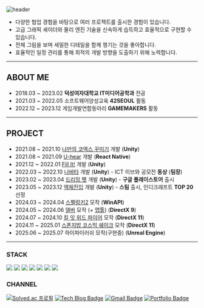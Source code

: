 ![header](https://capsule-render.vercel.app/api?type=waving&color=gradient&cuscomColorList=10&height=200&text=클라이언트%20개발자%20이현희&fontColor=ffffff&fontSize=50&animation=twinkling)  
- 다양한 협업 경험을 바탕으로 여러 프로젝트를 출시한 경험이 있습니다.
- 고급 그래픽 셰이더와 물리 엔진 기술을 신속하게 습득하고 효율적으로 구현할 수 있습니다.
- 전체 그림을 보며 세밀한 디테일을 함께 챙기는 것을 좋아합니다.
- 효율적인 일정 관리를 통해 최적의 개발 방향을 도출하기 위해 노력합니다.

---
## ABOUT ME
- 2018.03 ~ 2023.02 **덕성여자대학교 IT미디어공학과** 전공
- 2021.03 ~ 2022.05 소프트웨어양성교육 **42SEOUL** 활동
- 2022.12 ~ 2023.12 게임개발연합동아리 **GAMEMAKERS** 활동

---
## PROJECT
- 2021.08 ~ 2021.10 [나만의 코엑스 꾸미기](https://www.youtube.com/watch?v=n4vxfhon-xw) 개발 (**Unity**)
- 2021.08 ~ 2021.09 [U-hear](https://www.youtube.com/watch?v=wOdCu0C2UhQ) 개발 (**React Native**)
- 2021.12 ~ 2022.01 [Fill It!](https://www.youtube.com/shorts/0jeFXFmU_6k) 개발 (**Unity**)
- 2022.03 ~ 2022.10 [나바타](https://youtube.com/shorts/8qYYUTfOXqw?si=TmOwWy_ieIwmtwI6) 개발 (**Unity**)  - ICT 이브와 공모전 **동상** (**팀장**)
- 2023.02 ~ 2023.04 [드리밍 펫](https://skich.app/games/--1346) 개발 (**Unity**) - **구글 플레이스토어** 출시
- 2023.05 ~ 2023.12 [액체진입](https://store.steampowered.com/app/2770300/_/?l=koreana) 개발 (**Unity**)  - **스팀** 출시, 인디크래프트 **TOP 20** 선정
- 2024.03 ~ 2024.04 [스펠렁키2](https://www.youtube.com/watch?v=Qe-az1fwL18) 모작 (**WinAPI**)
- 2024.05 ~ 2024.06 [델버](https://youtu.be/Uoh0fd54lS8) 모작 (+ [맵툴](https://youtu.be/WiXiZRGAdYc)) (**DirectX 9**)
- 2024.07 ~ 2024.10 [킬 잇 위드 파이어](https://youtu.be/4DSws225wYA) 모작 (**DirectX 11**)
- 2024.11 ~ 2025.01 [스폰지밥 코스믹 쉐이크](https://youtu.be/mR7H6S9LxZY) 모작 (**DirectX 11**)
- 2025.06 ~ 2025.07 하이파이러쉬 모작(구현중) (**Unreal Engine**)

---
### STACK
<img src="https://img.shields.io/badge/C++-00599C?style=for-the-badge&logo=cplusplus&logoColor=white"> <img src="https://img.shields.io/badge/C-A8B9CC?style=for-the-badge&logo=C&logoColor=black"> <img src="https://img.shields.io/badge/CSharp-239120?style=for-the-badge&logo=Csharp&logoColor=white"> <img src="https://img.shields.io/badge/Unreal-0E1128?style=for-the-badge&logo=unrealengine&logoColor=white"> <img src="https://img.shields.io/badge/Unity-FFFFFF?style=for-the-badge&logo=Unity&logoColor=black"> <img src="https://img.shields.io/badge/React Native-61DAFB?style=for-the-badge&logo=React&logoColor=black"> <img src="https://img.shields.io/badge/Linux-FCC624?style=for-the-badge&logo=Linux&logoColor=black">

### CHANNEL
[![Solved.ac
프로필](http://mazassumnida.wtf/api/mini/generate_badge?boj=dimplehh)](https://solved.ac/dimplehh)
[![Tech Blog Badge](http://img.shields.io/badge/-Tech%20blog-black?style=flat-square&logo=github&link=https://hyunee-egeojeogeo.tistory.com/)](https://hyunee-egeojeogeo.tistory.com/)
[![Gmail Badge](https://img.shields.io/badge/-Gmail-d14836?style=flat-square&logo=Gmail&logoColor=white&link=mailto:42.4.hyunhlee@gmail.com)](mailto:42.4.hyunhlee@gmail.com)
[![Portfolio Badge](https://img.shields.io/badge/Portfolio-ffffff?style=flat-square&logo=Notion&logoColor=black&link=https://www.notion.so/af94dc3f80c54bf18983870eaee6ab96)](https://burly-rosemary-7fa.notion.site/198aa113a42a80d092cfde31ec9d2669?pvs=74)
